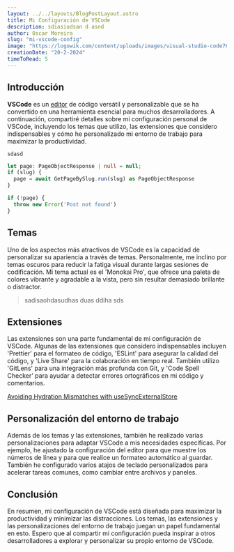 ```yaml
---
layout: ../../layouts/BlogPostLayout.astro
title: Mi Configuración de VSCode
description: sdiasiodsan d asnd
author: Oscar Moreira
slug: "mi-vscode-config"
image: "https://logowik.com/content/uploads/images/visual-studio-code7642.jpg"
creationDate: "20-2-2024"
timeToRead: 5
---
```


## Introducción

**VSCode** es un [editor](https://vscode.com) de código versátil y personalizable que se ha convertido en una herramienta esencial para muchos desarrolladores. A continuación, compartiré detalles sobre mi configuración personal de VSCode, incluyendo los temas que utilizo, las extensiones que considero indispensables y cómo he personalizado mi entorno de trabajo para maximizar la productividad.

`sdasd`

```ts
let page: PageObjectResponse | null = null;
if (slug) {
  page = await GetPageBySlug.run(slug) as PageObjectResponse
}

if (!page) {
  throw new Error('Post not found')
}
```

## Temas

Uno de los aspectos más atractivos de VSCode es la capacidad de personalizar su apariencia a través de temas. Personalmente, me inclino por temas oscuros para reducir la fatiga visual durante largas sesiones de codificación. Mi tema actual es el 'Monokai Pro', que ofrece una paleta de colores vibrante y agradable a la vista, pero sin resultar demasiado brillante o distractor.

> sadisaohdasudhas duas ddiha sds
> 

## Extensiones

Las extensiones son una parte fundamental de mi configuración de VSCode. Algunas de las extensiones que considero indispensables incluyen 'Prettier' para el formateo de código, 'ESLint' para asegurar la calidad del código, y 'Live Share' para la colaboración en tiempo real. También utilizo 'GitLens' para una integración más profunda con Git, y 'Code Spell Checker' para ayudar a detectar errores ortográficos en mi código y comentarios.

[Avoiding Hydration Mismatches with useSyncExternalStore](https://tkdodo.eu/blog/avoiding-hydration-mismatches-with-use-sync-external-store)

## Personalización del entorno de trabajo

Además de los temas y las extensiones, también he realizado varias personalizaciones para adaptar VSCode a mis necesidades específicas. Por ejemplo, he ajustado la configuración del editor para que muestre los números de línea y para que realice un formateo automático al guardar. También he configurado varios atajos de teclado personalizados para acelerar tareas comunes, como cambiar entre archivos y paneles.

## Conclusión

En resumen, mi configuración de VSCode está diseñada para maximizar la productividad y minimizar las distracciones. Los temas, las extensiones y las personalizaciones del entorno de trabajo juegan un papel fundamental en esto. Espero que al compartir mi configuración pueda inspirar a otros desarrolladores a explorar y personalizar su propio entorno de VSCode.